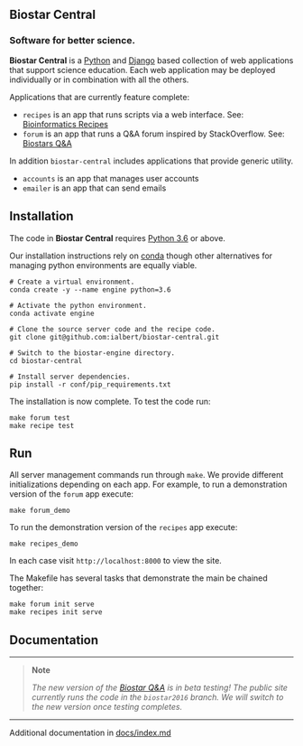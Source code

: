 ## Biostar Central

### Software for better science.

**Biostar Central** is a [Python][python] and [Django][django] based collection of web applications that support science education. Each web application may be deployed individually or in combination with all the others.

Applications that are currently feature complete:

- `recipes` is an app that runs scripts via a web interface. See: [Bioinformatics Recipes][recipes]
- `forum` is an app that runs a Q&A forum inspired by StackOverflow. See: [Biostars Q&A][biostars]

In addition `biostar-central` includes applications that provide generic utility.

- `accounts` is an app that manages user accounts
- `emailer` is an app that can send emails

[python]: https://www.python.org/
[django]: https://www.djangoproject.com/
[biostars]: https://www.biostars.org
[recipes]: https://www.bioinformatics.recipes
[handbook]: https://www.biostarhandbook.com
[conda]: https://conda.io/docs/

## Installation

The code in **Biostar Central**  requires [Python 3.6][python] or above.

Our installation instructions rely on [conda][conda] though other alternatives for managing python environments are equally viable.


    # Create a virtual environment.
    conda create -y --name engine python=3.6
    
    # Activate the python environment.
    conda activate engine

    # Clone the source server code and the recipe code.
    git clone git@github.com:ialbert/biostar-central.git

    # Switch to the biostar-engine directory.
    cd biostar-central

    # Install server dependencies.
    pip install -r conf/pip_requirements.txt

The installation is now complete. To test the code run:

    make forum test
    make recipe test

## Run

All server management commands run through `make`. We provide different initializations depending on each app. For example, to run a demonstration version of the `forum` app execute:

    make forum_demo

To run the demonstration version of the `recipes` app execute:

    make recipes_demo

In each case visit `http://localhost:8000` to view the site.

The Makefile has several tasks that demonstrate the main be chained together:

    make forum init serve
    make recipes init serve


## Documentation

---

> **Note**
>
> *The new version of the [Biostar Q&A][biostars] is in beta testing!*
> *The public site currently runs the code in the `biostar2016` branch. We will switch to the new version once testing completes.*

---

Additional documentation in [docs/index.md](docs/index.md)


